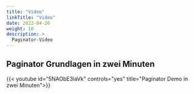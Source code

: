 ```yaml
---
title: "Video"
linkTitle: "Video"
date: 2022-04-20
weight: 10
description: >
  Paginator-Video
---
```

## Paginator Grundlagen in zwei Minuten


{{< youtube id="5NAObE3iaVk" controls="yes" title="Paginator Demo in zwei Minuten">}}